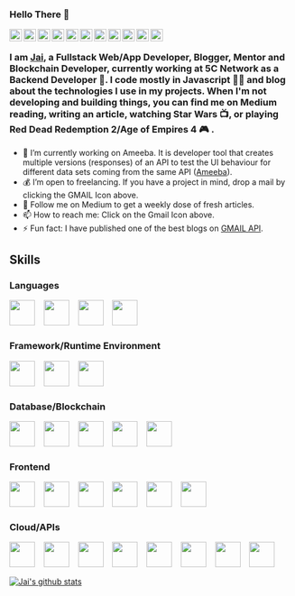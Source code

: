 ### Hello There 👋

<a href="https://twitter.com/parakh_js">
  <img align="left" alt="Jai Parakh" width="22px" src="https://cdn.jsdelivr.net/npm/simple-icons@v3/icons/twitter.svg" />
</a>
<a href="https://www.linkedin.com/in/jai-parakh-5626b4178/">
  <img align="left" alt="Jai Parakh" width="22px" src="https://cdn.jsdelivr.net/npm/simple-icons@v3/icons/linkedin.svg" />
</a>
<a href="https://parakh-js.medium.com/">
  <img align="left" alt="Jai Parakh" width="22px" src="https://cdn.jsdelivr.net/npm/simple-icons@v3/icons/medium.svg" />
</a>
<a href="https://play.google.com/store/apps/details?id=com.griffin.parakh.js">
  <img align="left" alt="Jai Parakh" width="22px" src="https://simpleicons.org/icons/googleplay.svg" />
</a>
<a href="https://mail.google.com/mail/u/0/?view=cm&fs=1&to=contact.jaiparakh@gmail.com&tf=1">
  <img align="left" alt="Jai Parakh" width="22px" src="https://cdn.jsdelivr.net/npm/simple-icons@v3/icons/gmail.svg" />
</a>
<a href="https://www.instagram.com/parakh.js/">
  <img align="left" alt="Jai Parakh" width="22px" src="https://cdn.jsdelivr.net/npm/simple-icons@v3/icons/instagram.svg" />
</a>
<a href="https://www.hackerrank.com/jaiparakh_kota_1/">
  <img align="left" alt="Jai Parakh" width="22px" src="https://simpleicons.org/icons/hackerrank.svg" />
</a>
<a href="https://angel.co/u/jai-parakh">
  <img align="left" alt="Jai Parakh" width="22px" src="https://simpleicons.org/icons/angellist.svg" />
</a>
<a href="https://my.indeed.com/p/jaip-1aizney">
  <img align="left" alt="Jai Parakh" width="22px" src="https://simpleicons.org/icons/indeed.svg" />
</a>
<a href="https://www.upwork.com/o/profiles/users/~0145f308dc6106b9a9/">
  <img align="left" alt="Jai Parakh" width="22px" src="https://simpleicons.org/icons/upwork.svg" />
</a>
<a href="https://www.fiverr.com/jaiparakh">
  <img align="left" alt="Jai Parakh" width="22px" src="https://simpleicons.org/icons/fiverr.svg" />
</a>


<br>
<!--
**JaiParakh/JaiParakh** is a ✨ _special_ ✨ repository because its `README.md` (this file) appears on your GitHub profile.
![](https://emojis.slackmojis.com/emojis/images/1526741134/3958/storm_trooper.gif?1526741134)
Here are some ideas to get you started:  
-->

### I am [Jai](https://www.parakhjs.codes/), a Fullstack Web/App Developer, Blogger, Mentor and Blockchain Developer, currently working at 5C Network as a Backend Developer 💼. I code mostly in Javascript 👨‍💻 and blog about the technologies I use in my projects. When I'm not developing and building things, you can find me on Medium reading, writing an article, watching Star Wars 📺, or playing Red Dead Redemption 2/Age of Empires 4 :video_game: .

- 🔭 I’m currently working on Ameeba. It is developer tool that creates multiple versions (responses) of an API to test the UI behaviour for different data sets coming from the same API ([Ameeba](https://ameeba.io/)).
- 💰 I’m open to freelancing. If you have a project in mind, drop a mail by clicking the GMAIL Icon above.
- 💬 Follow me on Medium to get a weekly dose of fresh articles.
- 📫 How to reach me: Click on the Gmail Icon above.
- ⚡ Fun fact: I have published one of the best blogs on [GMAIL API](https://medium.com/@parakh.js/how-to-use-gmail-api-with-node-js-part-1-b17097a64990).


## Skills

### Languages
<p float="left">
    <img src="https://simpleicons.org/icons/javascript.svg" width="45px">&nbsp&nbsp&nbsp
    <img src="https://simpleicons.org/icons/cplusplus.svg" width="45px">&nbsp&nbsp&nbsp
    <img src="https://simpleicons.org/icons/python.svg" width="45px">&nbsp&nbsp&nbsp
    <img src="https://simpleicons.org/icons/c.svg" width="45px">&nbsp&nbsp&nbsp
</p>

### Framework/Runtime Environment
<p float="left">
    <img src="https://simpleicons.org/icons/next-dot-js.svg" width="45px">&nbsp&nbsp&nbsp
    <img src="https://simpleicons.org/icons/expo.svg" width="45px">&nbsp&nbsp&nbsp
    <img src="https://simpleicons.org/icons/node-dot-js.svg" width="45px">&nbsp&nbsp&nbsp
</p>

### Database/Blockchain
<p float="left">
    <img src="https://simpleicons.org/icons/mongodb.svg" width="45px">&nbsp&nbsp&nbsp
    <img src="https://simpleicons.org/icons/mysql.svg" width="45px">&nbsp&nbsp&nbsp
    <img src="https://simpleicons.org/icons/firebase.svg" width="45px">&nbsp&nbsp&nbsp
    <img src="https://simpleicons.org/icons/ethereum.svg" width="45px">&nbsp&nbsp&nbsp
    <img src="https://simpleicons.org/icons/ipfs.svg" width="45px">&nbsp&nbsp&nbsp
</p>

### Frontend
<p float="left">
    <img src="https://simpleicons.org/icons/react.svg" width="45px">&nbsp&nbsp&nbsp
    <img src="https://simpleicons.org/icons/material-ui.svg" width="45px">&nbsp&nbsp&nbsp
    <img src="https://simpleicons.org/icons/bootstrap.svg" width="45px">&nbsp&nbsp&nbsp
    <img src="https://simpleicons.org/icons/css3.svg" width="45px">&nbsp&nbsp&nbsp
    <img src="https://simpleicons.org/icons/html5.svg" width="45px">&nbsp&nbsp&nbsp
    <img src="https://simpleicons.org/icons/fontawesome.svg" width="45px">&nbsp&nbsp&nbsp
</p>

### Cloud/APIs
<p float="left">
    <img src="https://simpleicons.org/icons/googlecloud.svg" width="45px">&nbsp&nbsp&nbsp
    <img src="https://simpleicons.org/icons/amazonaws.svg" width="45px">&nbsp&nbsp&nbsp
    <img src="https://simpleicons.org/icons/vercel.svg" width="45px">&nbsp&nbsp&nbsp
    <img src="https://simpleicons.org/icons/heroku.svg" width="45px">&nbsp&nbsp&nbsp
    <img src="https://simpleicons.org/icons/gmail.svg" width="45px">&nbsp&nbsp&nbsp
    <img src="https://simpleicons.org/icons/googledrive.svg" width="45px">&nbsp&nbsp&nbsp
    <img src="https://simpleicons.org/icons/googlecalendar.svg" width="45px">&nbsp&nbsp&nbsp
    <img src="https://simpleicons.org/icons/openlayers.svg" width="45px">&nbsp&nbsp&nbsp
</p>

[![Jai's github stats](https://github-readme-stats.vercel.app/api?username=JaiParakh)](https://jaiparakh.tech/)

